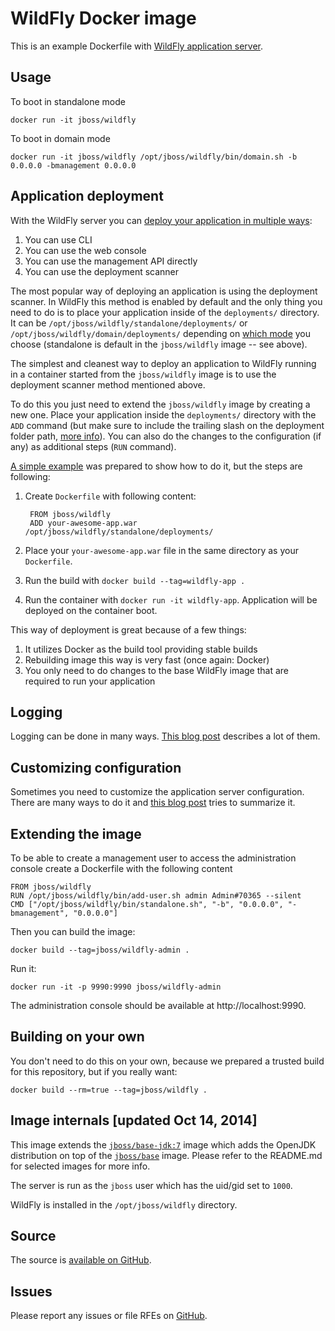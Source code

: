 # WildFly Docker image

This is an example Dockerfile with [WildFly application server](http://wildfly.org/).

## Usage

To boot in standalone mode

    docker run -it jboss/wildfly

To boot in domain mode

    docker run -it jboss/wildfly /opt/jboss/wildfly/bin/domain.sh -b 0.0.0.0 -bmanagement 0.0.0.0

## Application deployment

With the WildFly server you can [deploy your application in multiple ways](https://docs.jboss.org/author/display/WFLY8/Application+deployment):

1. You can use CLI
2. You can use the web console
3. You can use the management API directly
4. You can use the deployment scanner

The most popular way of deploying an application is using the deployment scanner. In WildFly this method is enabled by default and the only thing you need to do is to place your application inside of the `deployments/` directory. It can be `/opt/jboss/wildfly/standalone/deployments/` or `/opt/jboss/wildfly/domain/deployments/` depending on [which mode](https://docs.jboss.org/author/display/WFLY8/Operating+modes) you choose (standalone is default in the `jboss/wildfly` image -- see above).

The simplest and cleanest way to deploy an application to WildFly running in a container started from the `jboss/wildfly` image is to use the deployment scanner method mentioned above.

To do this you just need to extend the `jboss/wildfly` image by creating a new one. Place your application inside the `deployments/` directory with the `ADD` command (but make sure to include the trailing slash on the deployment folder path, [more info](https://docs.docker.com/reference/builder/#add)). You can also do the changes to the configuration (if any) as additional steps (`RUN` command).  

[A simple example](https://github.com/goldmann/wildfly-docker-deployment-example) was prepared to show how to do it, but the steps are following:

1. Create `Dockerfile` with following content:

        FROM jboss/wildfly
        ADD your-awesome-app.war /opt/jboss/wildfly/standalone/deployments/
2. Place your `your-awesome-app.war` file in the same directory as your `Dockerfile`.
3. Run the build with `docker build --tag=wildfly-app .`
4. Run the container with `docker run -it wildfly-app`. Application will be deployed on the container boot.

This way of deployment is great because of a few things:

1. It utilizes Docker as the build tool providing stable builds
2. Rebuilding image this way is very fast (once again: Docker)
3. You only need to do changes to the base WildFly image that are required to run your application

## Logging

Logging can be done in many ways. [This blog post](https://goldmann.pl/blog/2014/07/18/logging-with-the-wildfly-docker-image/) describes a lot of them.

## Customizing configuration

Sometimes you need to customize the application server configuration. There are many ways to do it and [this blog post](https://goldmann.pl/blog/2014/07/23/customizing-the-configuration-of-the-wildfly-docker-image/) tries to summarize it.

## Extending the image

To be able to create a management user to access the administration console create a Dockerfile with the following content

    FROM jboss/wildfly
    RUN /opt/jboss/wildfly/bin/add-user.sh admin Admin#70365 --silent
    CMD ["/opt/jboss/wildfly/bin/standalone.sh", "-b", "0.0.0.0", "-bmanagement", "0.0.0.0"]

Then you can build the image:

    docker build --tag=jboss/wildfly-admin .

Run it:

    docker run -it -p 9990:9990 jboss/wildfly-admin

The administration console should be available at http://localhost:9990.

## Building on your own

You don't need to do this on your own, because we prepared a trusted build for this repository, but if you really want:

    docker build --rm=true --tag=jboss/wildfly .

## Image internals [updated Oct 14, 2014]

This image extends the [`jboss/base-jdk:7`](https://github.com/JBoss-Dockerfiles/base-jdk/tree/jdk7) image which adds the OpenJDK distribution on top of the [`jboss/base`](https://github.com/JBoss-Dockerfiles/base) image. Please refer to the README.md for selected images for more info.

The server is run as the `jboss` user which has the uid/gid set to `1000`.

WildFly is installed in the `/opt/jboss/wildfly` directory.

## Source

The source is [available on GitHub](https://github.com/JBoss-Dockerfiles/wildfly).

## Issues

Please report any issues or file RFEs on [GitHub](https://github.com/JBoss-Dockerfiles/wildfly/issues).
